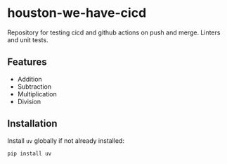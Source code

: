 # houston-we-have-cicd

Repository for testing cicd and github actions on push and merge. Linters and unit tests.

## Features

- Addition
- Subtraction
- Multiplication
- Division

## Installation

Install `uv` globally if not already installed:

```bash
pip install uv
```
